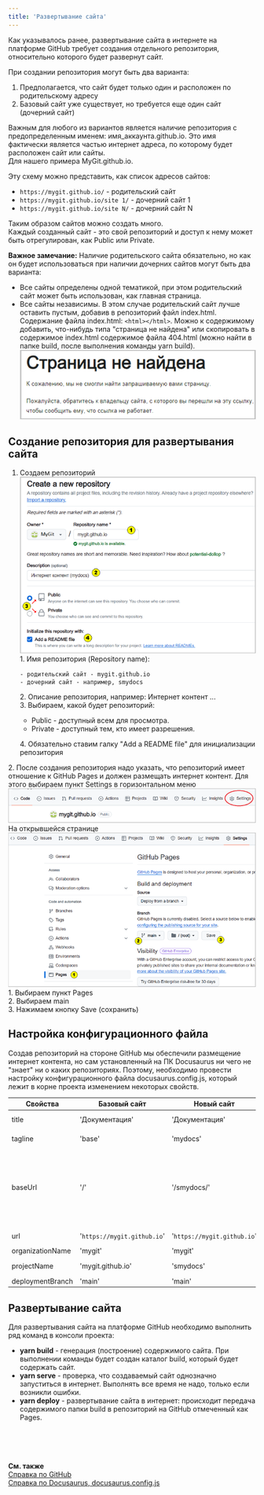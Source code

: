 ```yaml
---
title: 'Развертывание сайта'
---
```


Как указывалось ранее, развертывание сайта в интернете на платформе GitHub требует создания отдельного репозитория, 
относительно которого будет развернут сайт. 

При создании репозитория могут быть два варианта:
1. Предполагается, что сайт будет только один и расположен по родительскому адресу
2. Базовый сайт уже существует, но требуется еще один сайт (дочерний сайт)

Важным для любого из вариантов является наличие репозитория с предопределенным именем: имя_аккаунта.github.io. 
Это имя фактически является частью интернет адреса, по которому будет расположен сайт или сайты.   
Для нашего примера MyGit.github.io. 

Эту схему можно представить, как список адресов сайтов:  
- `https://mygit.github.io/` - родительский сайт
- `https://mygit.github.io/site 1/` - дочерний сайт 1
- `https://mygit.github.io/site N/` - дочерний сайт N

Таким образом сайтов можно создать много.  
Каждый созданный сайт - это свой репозиторий и доступ к нему может быть отрегулирован, как Public или Private.

**Важное замечание:**
Наличие родительского сайта обязательно, но как он будет использоваться при наличии дочерних сайтов могут быть два варианта: 
- Все сайты определены одной тематикой, при этом родительский сайт может быть использован, как главная страница.
- Все сайты независимы. В этом случае родительский сайт лучше оставить пустым, добавив в репозиторий файл index.html.  
Содержание файла index.html: `<html></html>`. Можно к содержимому добавить, что-нибудь типа "страница не найдена" или 
скопировать в содержимое index.html содержимое файла 404.html (можно найти в папке build, после выполнения команды yarn build).  
![](img/create_deploy4.png)  


## Создание репозитория для развертывания сайта

1.  Создаем репозиторий  
    ![](img/create_deploy1.png)  
    1\. Имя репозитория (Repository name):

        - родительский сайт - mygit.github.io  
        - дочерний сайт - например, smydocs   

    2\. Описание репозитория, например: Интернет контент ...       
    3\. Выбираем, какой будет репозиторий:  

    - Public - доступный всем для просмотра.   
    - Private - доступный тем, кто имеет разрешения.     

    4\. Обязательно ставим галку "Add a README file" для инициализации репозитория  

      
2\. После создания репозитория надо указать, что репозиторий имеет отношение к GitHub Pages и должен размещать интернет контент. 
Для этого выбираем пункт Settings в горизонтальном меню  
    ![](img/create_deploy2.png)  
    На открывшейся странице  
    ![](img/create_deploy3.png)  
    1\. Выбираем пункт Pages  
    2\. Выбираем main  
    3\. Нажимаем кнопку Save (сохранить)  


## Настройка конфигурационного файла

Создав репозиторий на стороне GitHub мы обеспечили размещение интернет контента, 
но сам установленный на ПК Docusaurus ни чего не "знает" ни о каких репозиториях. 
Поэтому, необходимо провести настройку конфигурационного файла docusaurus.config.js, который лежит в корне проекта изменением некоторых свойств.

| Свойства          | Базовый сайт                | Новый сайт                   | Примечание                                                                                 |
|-------------------|-----------------------------|------------------------------|--------------------------------------------------------------------------------------------|
| title             | 'Документация'              | 'Документация'               | любое значение                                                                             |
| tagline           | 'base'                      | 'mydocs'                     | любое значение                                                                             |
| baseUrl           | '/'                         | '/smydocs/'                  | всегда<br/>- для родительского сайта /<br/>- для дочернего сайта<br/>это /имя репозитория/ |
| url               | '`https://mygit.github.io`' | '`https://mygit.github.io`'  | родительский URL                                                                           |
| organizationName  | 'mygit'                     | 'mygit'                      | имя аккаунта                                                                               |
| projectName       | 'mygit.github.io'           | 'smydocs'                    | имя репозитория                                                                            |
| deploymentBranch  | 'main'                      | 'main'                       | всегда                                                                                     |


## Развертывание сайта

Для развертывания сайта на платформе GitHub необходимо выполнить ряд команд в консоли проекта:

- **yarn build** - генерация (построение) содержимого сайта. При выполнении команды будет создан каталог build, который будет содержать сайт.
- **yarn serve** - проверка, что создаваемый сайт однозначно запуститься в интернет. Выполнять все время не надо, только если возникли ошибки.
- **yarn deploy** - развертывание сайта в интернет: происходит передача содержимого папки build в репозиторий на GitHub отмеченный как Pages.
<br/> <br/> <br/> <br/> <br/>

**См. также**  
[Справка по GitHub](https://docs.github.com/ru/pages/getting-started-with-github-pages/about-github-pages)  
[Справка по Docusaurus, docusaurus.config.js](https://docusaurus.io/docs/api/docusaurus-config)  
